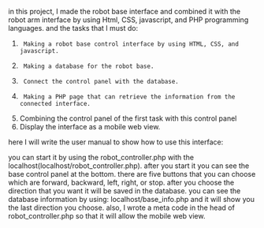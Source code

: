 in this project, I made the robot base interface and combined it with the robot arm interface by using Html, CSS, javascript, and PHP programming languages. and the tasks that I must do:
1.      Making a robot base control interface by using HTML, CSS, and javascript.
2.      Making a database for the robot base.
3.      Connect the control panel with the database.
4.      Making a PHP page that can retrieve the information from the connected interface.
5.	Combining the control panel of the first task with this control panel
6.	Display the interface as a mobile web view. 


here I will write the user manual to show how to use this interface:

you can start it by using the robot_controller.php with the localhost(localhost/robot_controller.php).
after you start it you can see the base control panel at the bottom.
there are five buttons that you can choose which are forward, backward, left, right, or stop.
after you choose the direction that you want it will be saved in the database.
you can see the database information by using: localhost/base_info.php and it will show you the last direction you choose.
also, I wrote a meta code in the head of robot_controller.php so that it will allow the mobile web view.

